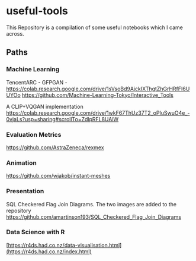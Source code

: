 # useful-tools
This Repository is a compilation of some useful notebooks which I came across. 
## Paths
### Machine Learning
TencentARC - GFPGAN - https://colab.research.google.com/drive/1sVsoBd9AjckIXThgtZhGrHRfFI6UUYOo
https://github.com/Machine-Learning-Tokyo/Interactive_Tools

A CLIP+VQGAN implementation https://colab.research.google.com/drive/1wkF67ThUz37T2_oPIuSwuO4e_-0vjaLs?usp=sharing#scrollTo=ZdlpRFL8UAlW

### Evaluation Metrics
https://github.com/AstraZeneca/rexmex

### Animation
https://github.com/wjakob/instant-meshes

### Presentation
SQL Checkered Flag Join Diagrams. The two images are added to the repository
https://github.com/amartinson193/SQL_Checkered_Flag_Join_Diagrams

### Data Science with R
[https://r4ds.had.co.nz/data-visualisation.html](https://r4ds.had.co.nz/index.html)
